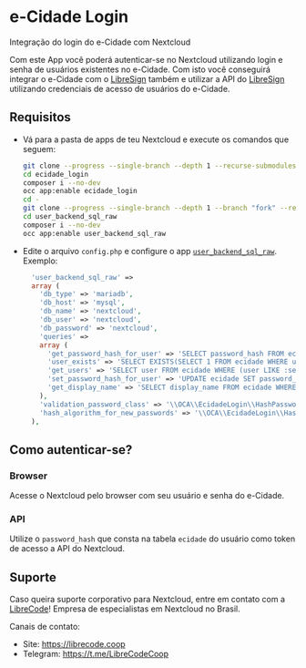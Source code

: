 # e-Cidade Login

Integração do login do e-Cidade com Nextcloud

Com este App você poderá autenticar-se no Nextcloud utilizando login e senha de usuários existentes no e-Cidade. Com isto você conseguirá integrar o e-Cidade com o [LibreSign](https://github.com/LibreSign/libresign/) também e utilizar a API do [LibreSign](https://github.com/LibreSign/libresign/) utilizando credenciais de acesso de usuários do e-Cidade.

## Requisitos

* Vá para a pasta de apps de teu Nextcloud e execute os comandos que seguem:
  ```bash
  git clone --progress --single-branch --depth 1 --recurse-submodules -j 4 https://github.com/e-cidade/ecidade_login
  cd ecidade_login
  composer i --no-dev
  occ app:enable ecidade_login
  cd -
  git clone --progress --single-branch --depth 1 --branch "fork" --recurse-submodules -j 4 https://github.com/vitormattos/user_backend_sql_raw
  cd user_backend_sql_raw
  composer i --no-dev
  occ app:enable user_backend_sql_raw
  ```

* Edite o arquivo `config.php` e configure o app [`user_backend_sql_raw`](https://github.com/vitormattos/user_backend_sql_raw). Exemplo:

  ```php
    'user_backend_sql_raw' => 
    array (
      'db_type' => 'mariadb',
      'db_host' => 'mysql',
      'db_name' => 'nextcloud',
      'db_user' => 'nextcloud',
      'db_password' => 'nextcloud',
      'queries' => 
      array (
        'get_password_hash_for_user' => 'SELECT password_hash FROM ecidade WHERE user = :username',
        'user_exists' => 'SELECT EXISTS(SELECT 1 FROM ecidade WHERE user = :username)',
        'get_users' => 'SELECT user FROM ecidade WHERE (user LIKE :search) OR (display_name LIKE :search)',
        'set_password_hash_for_user' => 'UPDATE ecidade SET password_hash = :new_password_hash WHERE user = :username',
        'get_display_name' => 'SELECT display_name FROM ecidade WHERE user = :username',
      ),
      'validation_password_class' => '\\OCA\\EcidadeLogin\\HashPassword',
      'hash_algorithm_for_new_passwords' => '\\OCA\\EcidadeLogin\\HashPassword',
    ),
  ```

## Como autenticar-se?

### Browser

Acesse o Nextcloud pelo browser com seu usuário e senha do e-Cidade.

### API

Utilize o `password_hash` que consta na tabela `ecidade` do usuário como token de acesso a API do Nextcloud.


## Suporte

Caso queira suporte corporativo para Nextcloud, entre em contato com a [LibreCode](https://librecode.coop)! Empresa de especialistas em Nextcloud no Brasil.

Canais de contato:
* Site: https://librecode.coop
* Telegram: https://t.me/LibreCodeCoop
